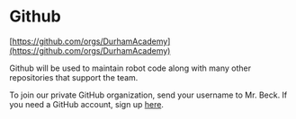 # Github

[https://github.com/orgs/DurhamAcademy](https://github.com/orgs/DurhamAcademy)

Github will be used to maintain robot code along with many other repositories that support the team.

To join our private GitHub organization, send your username to Mr. Beck. If you need a GitHub account,
sign up [here](https://github.com/join).

